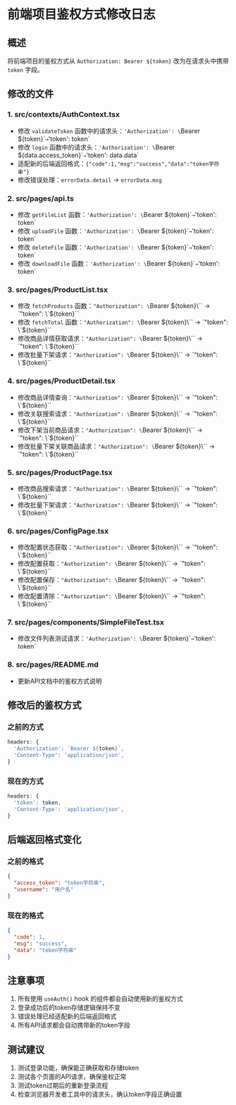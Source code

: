 # 前端项目鉴权方式修改日志

## 概述
将前端项目的鉴权方式从 `Authorization: Bearer ${token}` 改为在请求头中携带 `token` 字段。

## 修改的文件

### 1. src/contexts/AuthContext.tsx
- 修改 `validateToken` 函数中的请求头：`'Authorization': \`Bearer ${token}\`` → `'token': token`
- 修改 `login` 函数中的请求头：`'Authorization': \`Bearer ${data.access_token}\`` → `'token': data.data`
- 适配新的后端返回格式：`{"code":1,"msg":"success","data":"token字符串"}`
- 修改错误处理：`errorData.detail` → `errorData.msg`

### 2. src/pages/api.ts
- 修改 `getFileList` 函数：`'Authorization': \`Bearer ${token}\`` → `'token': token`
- 修改 `uploadFile` 函数：`'Authorization': \`Bearer ${token}\`` → `'token': token`
- 修改 `deleteFile` 函数：`'Authorization': \`Bearer ${token}\`` → `'token': token`
- 修改 `downloadFile` 函数：`'Authorization': \`Bearer ${token}\`` → `'token': token`

### 3. src/pages/ProductList.tsx
- 修改 `fetchProducts` 函数：`"Authorization": \`Bearer ${token}\`` → `"token": \`${token}\``
- 修改 `fetchTotal` 函数：`"Authorization": \`Bearer ${token}\`` → `"token": \`${token}\``
- 修改商品详情获取请求：`"Authorization": \`Bearer ${token}\`` → `"token": \`${token}\``
- 修改批量下架请求：`"Authorization": \`Bearer ${token}\`` → `"token": \`${token}\``

### 4. src/pages/ProductDetail.tsx
- 修改商品详情查询：`"Authorization": \`Bearer ${token}\`` → `"token": \`${token}\``
- 修改关联搜索请求：`"Authorization": \`Bearer ${token}\`` → `"token": \`${token}\``
- 修改下架当前商品请求：`"Authorization": \`Bearer ${token}\`` → `"token": \`${token}\``
- 修改批量下架关联商品请求：`"Authorization": \`Bearer ${token}\`` → `"token": \`${token}\``

### 5. src/pages/ProductPage.tsx
- 修改商品搜索请求：`"Authorization": \`Bearer ${token}\`` → `"token": \`${token}\``
- 修改批量下架请求：`"Authorization": \`Bearer ${token}\`` → `"token": \`${token}\``

### 6. src/pages/ConfigPage.tsx
- 修改配置状态获取：`"Authorization": \`Bearer ${token}\`` → `"token": \`${token}\``
- 修改配置获取：`"Authorization": \`Bearer ${token}\`` → `"token": \`${token}\``
- 修改配置保存：`"Authorization": \`Bearer ${token}\`` → `"token": \`${token}\``
- 修改配置清除：`"Authorization": \`Bearer ${token}\`` → `"token": \`${token}\``

### 7. src/pages/components/SimpleFileTest.tsx
- 修改文件列表测试请求：`'Authorization': \`Bearer ${token}\`` → `'token': token`

### 8. src/pages/README.md
- 更新API文档中的鉴权方式说明

## 修改后的鉴权方式

### 之前的方式
```typescript
headers: {
  'Authorization': `Bearer ${token}`,
  'Content-Type': 'application/json',
}
```

### 现在的方式
```typescript
headers: {
  'token': token,
  'Content-Type': 'application/json',
}
```

## 后端返回格式变化

### 之前的格式
```json
{
  "access_token": "token字符串",
  "username": "用户名"
}
```

### 现在的格式
```json
{
  "code": 1,
  "msg": "success",
  "data": "token字符串"
}
```

## 注意事项

1. 所有使用 `useAuth()` hook 的组件都会自动使用新的鉴权方式
2. 登录成功后的token存储逻辑保持不变
3. 错误处理已经适配新的后端返回格式
4. 所有API请求都会自动携带新的token字段

## 测试建议

1. 测试登录功能，确保能正确获取和存储token
2. 测试各个页面的API请求，确保鉴权正常
3. 测试token过期后的重新登录流程
4. 检查浏览器开发者工具中的请求头，确认token字段正确设置

